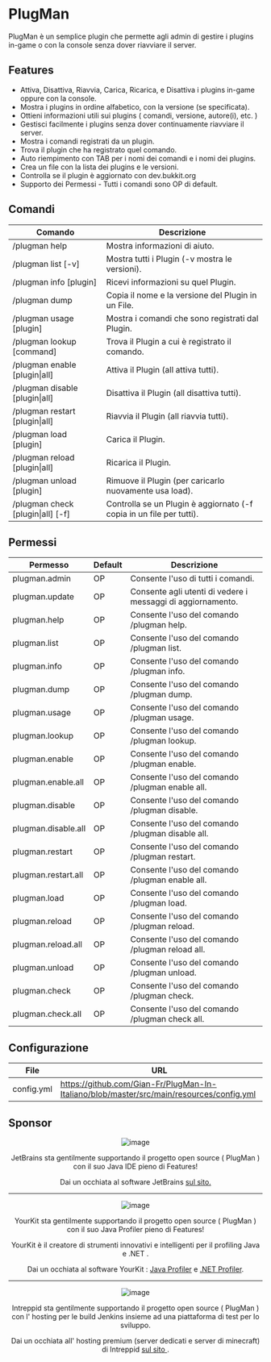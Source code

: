# PlugMan

PlugMan è un semplice plugin che permette agli admin di gestire i plugins in-game o con la console senza dover riavviare il server.

## Features
* Attiva, Disattiva, Riavvia, Carica, Ricarica, e Disattiva i plugins in-game oppure con la console.
* Mostra i plugins in ordine alfabetico, con la versione (se specificata).
* Ottieni informazioni utili sui plugins ( comandi, versione, autore(i), etc. )
* Gestisci facilmente i plugins senza dover continuamente riavviare il server.
* Mostra i comandi registrati da un plugin.
* Trova il plugin che ha registrato quel comando.
* Auto riempimento con TAB per i nomi dei comandi e i nomi dei plugins.
* Crea un file con la lista dei plugins e le versioni.
* Controlla se il plugin è aggiornato con dev.bukkit.org 
* Supporto dei Permessi - Tutti i comandi sono OP di default.

## Comandi
| Comando | Descrizione |
| --------------- | ---------------- |
| /plugman help | Mostra informazioni di aiuto. |
| /plugman list [-v] | Mostra tutti i Plugin (-v mostra le versioni). |
| /plugman info [plugin] | Ricevi informazioni su quel Plugin. |
| /plugman dump | Copia il nome e la versione del Plugin in un File. |
| /plugman usage [plugin] | Mostra i comandi che sono registrati dal Plugin. |
| /plugman lookup [command] | Trova il Plugin a cui è registrato il comando. |
| /plugman enable [plugin&#124;all] | Attiva il Plugin (all attiva tutti). |
| /plugman disable [plugin&#124;all] | Disattiva il Plugin (all disattiva tutti). |
| /plugman restart [plugin&#124;all] | Riavvia il Plugin (all riavvia tutti). |
| /plugman load [plugin] | Carica il Plugin. |
| /plugman reload [plugin&#124;all] | Ricarica il Plugin. |
| /plugman unload [plugin] | Rimuove il Plugin (per caricarlo nuovamente usa load). |
| /plugman check [plugin&#124;all] [-f] | Controlla se un Plugin è aggiornato (-f copia in un file per tutti). |

## Permessi
| Permesso | Default | Descrizione |
| ------------------------- | ---------- | ---------------- |
| plugman.admin | OP | Consente l'uso di tutti i comandi. |
| plugman.update | OP | Consente agli utenti di vedere i messaggi di aggiornamento. |
| plugman.help | OP | Consente l'uso del comando /plugman help. |
| plugman.list | OP | Consente l'uso del comando /plugman list. |
| plugman.info | OP | Consente l'uso del comando /plugman info. |
| plugman.dump | OP | Consente l'uso del comando /plugman dump. |
| plugman.usage | OP | Consente l'uso del comando /plugman usage. |
| plugman.lookup | OP | Consente l'uso del comando /plugman lookup. |
| plugman.enable | OP | Consente l'uso del comando /plugman enable. |
| plugman.enable.all | OP | Consente l'uso del comando /plugman enable all. |
| plugman.disable | OP | Consente l'uso del comando /plugman disable. |
| plugman.disable.all | OP | Consente l'uso del comando /plugman disable all. |
| plugman.restart | OP | Consente l'uso del comando /plugman restart. |
| plugman.restart.all | OP | Consente l'uso del comando /plugman enable all. |
| plugman.load | OP | Consente l'uso del comando /plugman load. |
| plugman.reload | OP | Consente l'uso del comando /plugman reload. |
| plugman.reload.all | OP | Consente l'uso del comando /plugman reload all. |
| plugman.unload | OP | Consente l'uso del comando /plugman unload. |
| plugman.check | OP | Consente l'uso del comando /plugman check. |
| plugman.check.all | OP | Consente l'uso del comando /plugman check all. |

## Configurazione
| File | URL |
| ----- | ------- |
| config.yml | https://github.com/Gian-Fr/PlugMan-In-Italiano/blob/master/src/main/resources/config.yml |

## Sponsor 

<div style="text-align:center" markdown="1">

![image](https://raw.githubusercontent.com/r-clancy/PlugMan/master/images/jetbrains_logo.png "JetBrains")

JetBrains sta gentilmente supportando il progetto open source ( PlugMan ) con il suo Java IDE pieno di Features!

Dai un occhiata al software JetBrains <a href="http://www.jetbrains.com/">sul sito.</a>

---

![image](https://raw.githubusercontent.com/r-clancy/PlugMan/master/images/yourkit_logo.png "YourKit")

YourKit sta gentilmente supportando il progetto open source ( PlugMan ) con il suo Java Profiler pieno di Features!

YourKit è il creatore di strumenti innovativi e intelligenti per il profiling Java e .NET .

Dai un occhiata al software YourKit : <a href="http://www.yourkit.com/java/profiler/index.jsp"> Java Profiler</a> e <a href="http://www.yourkit.com/.net/profiler/index.jsp"> .NET Profiler</a>.

---

![image](https://raw.githubusercontent.com/r-clancy/PlugMan/master/images/intreppid_logo.png "Intreppid Logo")

Intreppid sta gentilmente supportando il progetto open source ( PlugMan ) con l' hosting per le build Jenkins insieme ad una piattaforma di test per lo sviluppo.

Dai un occhiata all' hosting premium (server dedicati e server di minecraft) di Intreppid <a href="https://www.intreppid.com/">sul sito </a>.
